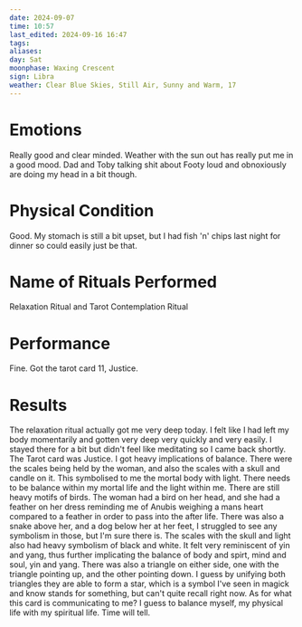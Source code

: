 ```yaml
---
date: 2024-09-07
time: 10:57
last_edited: 2024-09-16 16:47
tags: 
aliases: 
day: Sat
moonphase: Waxing Crescent
sign: Libra
weather: Clear Blue Skies, Still Air, Sunny and Warm, 17
---
```

# Emotions
Really good and clear minded. Weather with the sun out has really put me in a good mood. Dad and Toby talking shit about Footy loud and obnoxiously are doing my head in a bit though.

# Physical Condition
Good. My stomach is still a bit upset, but I had fish 'n' chips last night for dinner so could easily just be that.

# Name of Rituals Performed
Relaxation Ritual and Tarot Contemplation Ritual

# Performance
Fine. Got the tarot card 11, Justice.

# Results
The relaxation ritual actually got me very deep today. I felt like I had left my body momentarily and gotten very deep very quickly and very easily. I stayed there for a bit but didn't feel like meditating so I came back shortly.
The Tarot card was Justice. I got heavy implications of balance. There were the scales being held by the woman, and also the scales with a skull and candle on it. This symbolised to me the mortal body with light. There needs to be balance within my mortal life and the light within me. There are still heavy motifs of birds. The woman had a bird on her head, and she had a feather on her dress reminding me of Anubis weighing a mans heart compared to a feather in order to pass into the after life. There was also a snake above her, and a dog below her at her feet, I struggled to see any symbolism in those, but I'm sure there is.
The scales with the skull and light also had heavy symbolism of black and white. It felt very reminiscent of yin and yang, thus further implicating the balance of body and spirt, mind and soul, yin and yang. There was also a triangle on either side, one with the triangle pointing up, and the other pointing down.
I guess by unifying both triangles they are able to form a star, which is a symbol I've seen in magick and know stands for something, but can't quite recall right now.
As for what this card is communicating to me? I guess to balance myself, my physical life with my spiritual life. Time will tell.
